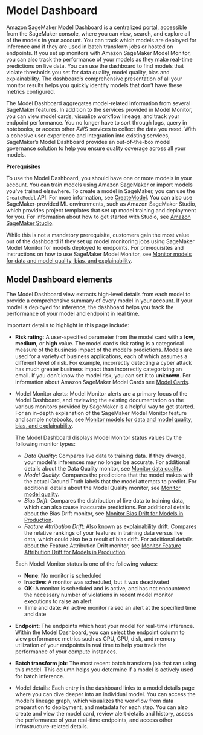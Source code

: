 # Model Dashboard<a name="model-dashboard"></a>

Amazon SageMaker Model Dashboard is a centralized portal, accessible from the SageMaker console, where you can view, search, and explore all of the models in your account\. You can track which models are deployed for inference and if they are used in batch transform jobs or hosted on endpoints\. If you set up monitors with Amazon SageMaker Model Monitor, you can also track the performance of your models as they make real\-time predictions on live data\. You can use the dashboard to find models that violate thresholds you set for data quality, model quality, bias and explainability\. The dashboard’s comprehensive presentation of all your monitor results helps you quickly identify models that don’t have these metrics configured\.

The Model Dashboard aggregates model\-related information from several SageMaker features\. In addition to the services provided in Model Monitor, you can view model cards, visualize workflow lineage, and track your endpoint performance\. You no longer have to sort through logs, query in notebooks, or access other AWS services to collect the data you need\. With a cohesive user experience and integration into existing services, SageMaker’s Model Dashboard provides an out\-of\-the\-box model governance solution to help you ensure quality coverage across all your models\.

**Prerequisites**

To use the Model Dashboard, you should have one or more models in your account\. You can train models using Amazon SageMaker or import models you've trained elsewhere\. To create a model in SageMaker, you can use the `CreateModel` API\. For more information, see [CreateModel](https://docs.aws.amazon.com/sagemaker/latest/APIReference/API_CreateModel.html)\. You can also use SageMaker\-provided ML environments, such as Amazon SageMaker Studio, which provides project templates that set up model training and deployment for you\. For information about how to get started with Studio, see [Amazon SageMaker Studio](https://docs.aws.amazon.com/sagemaker/latest/dg/studio.htm)\.

While this is not a mandatory prerequisite, customers gain the most value out of the dashboard if they set up model monitoring jobs using SageMaker Model Monitor for models deployed to endpoints\. For prerequisites and instructions on how to use SageMaker Model Monitor, see [Monitor models for data and model quality, bias, and explainability](model-monitor.md)\.

## Model Dashboard elements<a name="dashelem"></a>

The Model Dashboard view extracts high\-level details from each model to provide a comprehensive summary of every model in your account\. If your model is deployed for inference, the dashboard helps you track the performance of your model and endpoint in real time\.

Important details to highlight in this page include:
+ **Risk rating**: A user\-specified parameter from the model card with a **low**, **medium**, or **high** value\. The model card’s risk rating is a categorical measure of the business impact of the model’s predictions\. Models are used for a variety of business applications, each of which assumes a different level of risk\. For example, incorrectly detecting a cyber attack has much greater business impact than incorrectly categorizing an email\. If you don’t know the model risk, you can set it to **unknown**\. For information about Amazon SageMaker Model Cards see [Model Cards](https://docs.aws.amazon.com/sagemaker/latest/dg/model-cards.html)\.
+ Model Monitor alerts: Model Monitor alerts are a primary focus of the Model Dashboard, and reviewing the existing documentation on the various monitors provided by SageMaker is a helpful way to get started\. For an in\-depth explanation of the SageMaker Model Monitor feature and sample notebooks, see [Monitor models for data and model quality, bias, and explainability](model-monitor.md)\.

  The Model Dashboard displays Model Monitor status values by the following monitor types:
  + *Data Quality*: Compares live data to training data\. If they diverge, your model's inferences may no longer be accurate\. For additional details about the Data Quality monitor, see [Monitor data quality](model-monitor-data-quality.md)\.
  + *Model Quality*: Compares the predictions that the model makes with the actual Ground Truth labels that the model attempts to predict\. For additional details about the Model Quality monitor, see [Monitor model quality](model-monitor-model-quality.md)\.
  + *Bias Drift*: Compares the distribution of live data to training data, which can also cause inaccurate predictions\. For additional details about the Bias Drift monitor, see [Monitor Bias Drift for Models in Production](clarify-model-monitor-bias-drift.md)\.
  + *Feature Attribution Drift*: Also known as explainability drift\. Compares the relative rankings of your features in training data versus live data, which could also be a result of bias drift\. For additional details about the Feature Attribution Drift monitor, see [Monitor Feature Attribution Drift for Models in Production](clarify-model-monitor-feature-attribution-drift.md)\.

  Each Model Monitor status is one of the following values:
  + **None**: No monitor is scheduled
  + **Inactive**: A monitor was scheduled, but it was deactivated
  + **OK**: A monitor is scheduled and is active, and has not encountered the necessary number of violations in recent model monitor executions to raise an alert
  + Time and date: An active monitor raised an alert at the specified time and date
+ **Endpoint**: The endpoints which host your model for real\-time inference\. Within the Model Dashboard, you can select the endpoint column to view performance metrics such as CPU, GPU, disk, and memory utilization of your endpoints in real time to help you track the performance of your compute instances\.
+ **Batch transform job**: The most recent batch transform job that ran using this model\. This column helps you determine if a model is actively used for batch inference\.
+ Model details: Each entry in the dashboard links to a model details page where you can dive deeper into an individual model\. You can access the model’s lineage graph, which visualizes the workflow from data preparation to deployment, and metadata for each step\. You can also create and view the model card, review alert details and history, assess the performance of your real\-time endpoints, and access other infrastructure\-related details\.